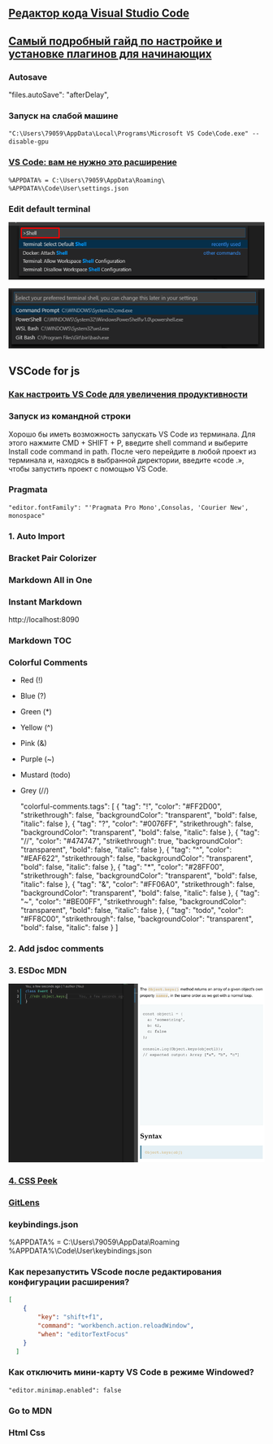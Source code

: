 ## [Редактор кода Visual Studio Code](https://habr.com/ru/post/490754/)

##  [Самый подробный гайд по настройке и установке плагинов для начинающих](https://habr.com/ru/post/490754/)

### Autosave

"files.autoSave": "afterDelay",

### Запуск на слабой машине

    "C:\Users\79059\AppData\Local\Programs\Microsoft VS Code\Code.exe" --disable-gpu


### [VS Code: вам не нужно это расширение](https://techrocks.ru/2020/08/06/vs-code-extensions-vs-settings/)




    %APPDATA% = C:\Users\79059\AppData\Roaming\
    %APPDATA%\Code\User\settings.json



### Edit default terminal    

![](src/wsW4ig2.png)

![](src/XXy9VGm.png)

## VSCode for js

### [Как настроить VS Code для увеличения продуктивности](https://techrocks.ru/2019/03/31/vs-code-customization/)

### Запуск из командной строки
Хорошо бы иметь возможность запускать VS Code из терминала. Для этого нажмите CMD + SHIFT + P, введите shell command и выберите Install code command in path. После чего перейдите в любой проект из терминала и, находясь в выбранной директории, введите «code .», чтобы запустить проект с помощью VS Code.

### Pragmata 

    "editor.fontFamily": "'Pragmata Pro Mono',Consolas, 'Courier New', monospace"

### 1. Auto Import

### Bracket Pair Colorizer

### Markdown All in One

### Instant Markdown 

http://localhost:8090

### Markdown TOC

### Colorful Comments

- Red (!)
- Blue (?)
- Green (*)
- Yellow (^)
- Pink (&)
- Purple (~)
- Mustard (todo)
- Grey (//)

    "colorful-comments.tags": [
    {
        "tag": "!",
        "color": "#FF2D00",
        "strikethrough": false,
        "backgroundColor": "transparent",
        "bold": false,
        "italic": false
    },
    {
        "tag": "?",
        "color": "#0076FF",
        "strikethrough": false,
        "backgroundColor": "transparent",
        "bold": false,
        "italic": false
    },
    {
        "tag": "//",
        "color": "#474747",
        "strikethrough": true,
        "backgroundColor": "transparent",
        "bold": false,
        "italic": false
    },
    {
        "tag": "^",
        "color": "#EAF622",
        "strikethrough": false,
        "backgroundColor": "transparent",
        "bold": false,
        "italic": false
    },
    {
        "tag": "*",
        "color": "#28FF00",
        "strikethrough": false,
        "backgroundColor": "transparent",
        "bold": false,
        "italic": false
    },
    {
        "tag": "&", 
        "color": "#FF06A0",
        "strikethrough": false,
        "backgroundColor": "transparent",
        "bold": false,
        "italic": false
    },
    {
        "tag": "~",
        "color": "#BE00FF",
        "strikethrough": false,
        "backgroundColor": "transparent",
        "bold": false,
        "italic": false
    },
    {
        "tag": "todo",
        "color": "#FF8C00",
        "strikethrough": false,
        "backgroundColor": "transparent",
        "bold": false,
        "italic": false
    }
    ]

### 2. Add jsdoc comments

### 3. ESDoc MDN

![](src/ESDoc-MDN.png)

### [4. CSS Peek](https://marketplace.visualstudio.com/items?itemName=pranaygp.vscode-css-peek)

### [GitLens](https://marketplace.visualstudio.com/items?itemName=eamodio.gitlens)


### keybindings.json 
%APPDATA% = C:\Users\79059\AppData\Roaming\
%APPDATA%\Code\User\keybindings.json

### Как перезапустить VScode после редактирования конфигурации расширения?



```json  
[
    {
        "key": "shift+f1",
        "command": "workbench.action.reloadWindow",
        "when": "editorTextFocus"
    }
  ]
```
### Как отключить мини-карту VS Code в режиме Windowed?

    "editor.minimap.enabled": false

### Go to MDN


### Html Css



